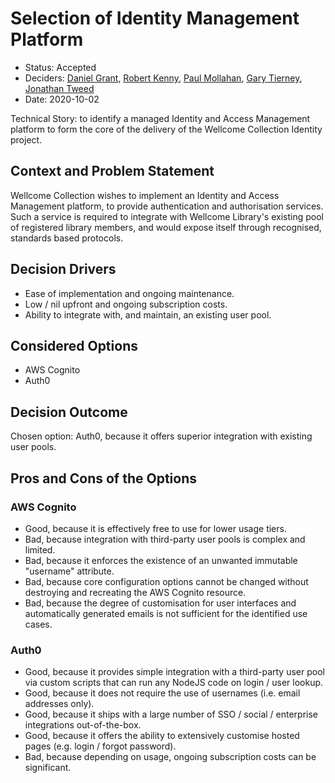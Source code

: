 # Selection of Identity Management Platform

* Status: Accepted
* Deciders: [Daniel Grant](https://github.com/danielgrant),
  [Robert Kenny](https://github.com/kenoir),
  [Paul Mollahan](https://github.com/pmollahan), [Gary
  Tierney](https://github.com/garyttierney),
  [Jonathan Tweed](https://github.com/jtweed)
* Date: 2020-10-02

Technical Story: to identify a managed Identity and Access Management
platform to form the core of the delivery of the Wellcome Collection
Identity project.

## Context and Problem Statement

Wellcome Collection wishes to implement an Identity and Access
Management platform, to provide authentication and authorisation
services. Such a service is required to integrate with Wellcome
Library's existing pool of registered library members, and would expose
itself through recognised, standards based protocols.

## Decision Drivers

* Ease of implementation and ongoing maintenance.
* Low / nil upfront and ongoing subscription costs.
* Ability to integrate with, and maintain, an existing user pool.

## Considered Options

* AWS Cognito
* Auth0

## Decision Outcome

Chosen option: Auth0, because it offers superior integration with
existing user pools.

## Pros and Cons of the Options

### AWS Cognito

- Good, because it is effectively free to use for lower usage tiers.
- Bad, because integration with third-party user pools is complex and
  limited.
- Bad, because it enforces the existence of an unwanted immutable
  "username" attribute.
- Bad, because core configuration options cannot be changed without
  destroying and recreating the AWS Cognito resource.
- Bad, because the degree of customisation for user interfaces and
  automatically generated emails is not sufficient for the identified
  use cases.

### Auth0

* Good, because it provides simple integration with a third-party user
  pool via custom scripts that can run any NodeJS code on login / user
  lookup.
* Good, because it does not require the use of usernames (i.e. email
  addresses only).
* Good, because it ships with a large number of SSO / social /
  enterprise integrations out-of-the-box.
* Good, because it offers the ability to extensively customise hosted
  pages (e.g. login / forgot password).
* Bad, because depending on usage, ongoing subscription costs can be
  significant.
